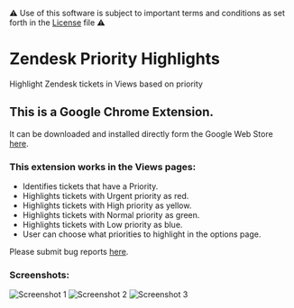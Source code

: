 ⚠️ Use of this software is subject to important terms and conditions as set forth in the [License](https://aculligan.github.io/license) file ⚠️

# Zendesk Priority Highlights

Highlight Zendesk tickets in Views based on priority

## This is a Google Chrome Extension.

It can be downloaded and installed directly form the Google Web Store [here](https://chrome.google.com/webstore/detail/zendesk-priority-highligh/kdnlbgealinpnebnoamnabcpjkifokpk).

### This extension works in the Views pages:

* Identifies tickets that have a Priority.
* Highlights tickets with Urgent priority as red.
* Highlights tickets with High priority as yellow.
* Highlights tickets with Normal priority as green.
* Highlights tickets with Low priority as blue.
* User can choose what priorities to highlight in the options page.

Please submit bug reports [here](https://github.com/aculligan/Zendesk_Priority_Highlights/issues).

### Screenshots:
![Screenshot 1](https://aculligan.github.io/CDN/Zendesk_Priority_Highlights/screenshot-1.png)
![Screenshot 2](https://aculligan.github.io/CDN/Zendesk_Priority_Highlights/screenshot-2.png)
![Screenshot 3](https://aculligan.github.io/CDN/Zendesk_Priority_Highlights/screenshot-3.png)
